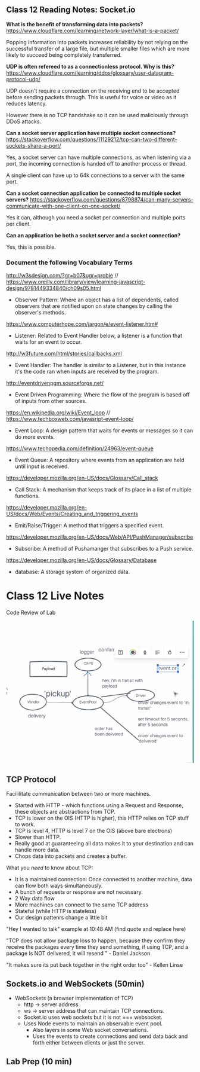 ## Class 12 Reading Notes: Socket.io

**What is the benefit of transforming data into packets?** https://www.cloudflare.com/learning/network-layer/what-is-a-packet/

Popping information into packets increases reliability by not relying on the successful transfer of a large file, but multiple smaller files which are more likely to succeed being completely transferred.


**UDP is often refereed to as a connectionless protocol. Why is this?**  https://www.cloudflare.com/learning/ddos/glossary/user-datagram-protocol-udp/

UDP doesn't require a connection on the receiving end to be accepted before sending packets through. This is useful for voice or video as it reduces latency.

However there is no TCP handshake so it can be used maliciously through DDoS attacks.


**Can a socket server application have multiple socket connections?** https://stackoverflow.com/questions/11129212/tcp-can-two-different-sockets-share-a-port/

Yes, a socket server can have multiple connections, as when listening via a port, the incoming connection is handed off to another process or thread.

A single client can have up to 64k connections to a server with the same port.


**Can a socket connection application be connected to multiple socket servers?** https://stackoverflow.com/questions/8798874/can-many-servers-communicate-with-one-client-on-one-socket/

Yes it can, although you need a socket per connection and multiple ports per client.

**Can an application be both a socket server and a socket connection?**

Yes, this is possible.

### Document the following Vocabulary Terms 

http://w3sdesign.com/?gr=b07&ugr=proble // https://www.oreilly.com/library/view/learning-javascript-design/9781449334840/ch09s05.html

- Observer Pattern: Where an object has a list of dependents, called observers that are notified upon on state changes by calling the observer's methods.

https://www.computerhope.com/jargon/e/event-listener.htm#

- Listener: Related to Event Handler below, a listener is a function that waits for an event to occur.

http://w3future.com/html/stories/callbacks.xml

- Event Handler: The handler is similar to a Listener, but in this instance it's the code ran when inputs are received by the program.

http://eventdrivenpgm.sourceforge.net/

- Event Driven Programming: Where the flow of the program is based off of inputs from other sources.

https://en.wikipedia.org/wiki/Event_loop // https://www.techboxweb.com/javasript-event-loop/

- Event Loop: A design pattern that waits for events or messages so it can do more events.

https://www.techopedia.com/definition/24963/event-queue

- Event Queue: A repository where events from an application are held until input is received.

https://developer.mozilla.org/en-US/docs/Glossary/Call_stack

- Call Stack: A mechanism that keeps track of its place in a list of multiple functions.

https://developer.mozilla.org/en-US/docs/Web/Events/Creating_and_triggering_events

- Emit/Raise/Trigger: A method that triggers a specified event.

https://developer.mozilla.org/en-US/docs/Web/API/PushManager/subscribe

- Subscribe: A method of Pushamanger that subscribes to a Push service.

https://developer.mozilla.org/en-US/docs/Glossary/Database

- database: A storage system of organized data.

# Class 12 Live Notes

Code Review of Lab

![](class12demoumlforlab.PNG)

## TCP Protocol

Facililitate communication between two or more machines.
- Started with HTTP - which functions using a Request and Response, these objects are abstractions from TCP.
- TCP is lower on the OIS (HTTP is higher), this HTTP relies on TCP stuff to work.
- TCP is level 4, HTTP is level 7 on the OIS (above bare electrons)
- Slower than HTTP.
- Really good at guaranteeing all data makes it to your destination and can handle more data.
- Chops data into packets and creates a buffer.

What you *need* to know about TCP:

- It is a maintained connection: Once connected to another machine, data can flow both ways simultaneously. 
- A bunch of requests or response are not necessary. 
- 2 Way data flow
- More machines can connect to the same TCP address
- Stateful (while HTTP is stateless)
- Our design pattenrs change a little bit

"Hey I wanted to talk" example at 10:48 AM (find quote and replace here)

"TCP does not allow package loss to happen, because they confirm they receive the packages every time they send something, if using TCP, and a package is NOT delivered, it will resend
" - Daniel Jackson

"It makes sure its put back together in the right order too" - Kellen Linse

## Sockets.io and WebSockets (50min)

- WebSockets (a browser implementation of TCP)
    - http -> server address
    - ws -> server address that can maintain TCP connections.
    - Socket.io uses web sockets but it is not === websocket.
    - Uses Node events to maintain an observable event pool.
        - Also layers in some Web socket conversations.
        - Uses the events to create connections and send data back and forth either between clients or just the server.

## Lab Prep (10 min)

